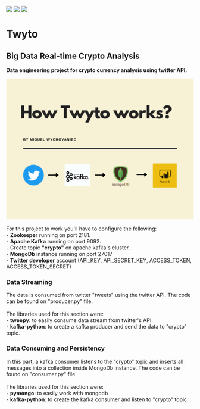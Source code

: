 ![](https://img.shields.io/badge/python-3.9.5-green)
![](https://img.shields.io/badge/zookeeper-3.7.0-green)
![](https://img.shields.io/badge/apache--kafka-2.4.1-green)
# Twyto
## Big Data Real-time Crypto Analysis
**Data engineering project for crypto currency analysis using twitter API.** <br />

![alt text](images/fluxograma.png)

For this project to work you'll have to configure the following: <br />
    - **Zookeeper** running on port 2181. <br />
    - **Apache Kafka** running on port 9092. <br />
    - Create topic **"crypto"** on apache kafka's cluster. <br />
    - **MongoDb** instance running on port 27017 <br />
    - **Twitter developer** account (API_KEY, API_SECRET_KEY, ACCESS_TOKEN, ACCESS_TOKEN_SECRET) <br />

### Data Streaming <br />

The data is consumed from twitter "tweets" using the twitter API. The code can be found on "producer.py" file. <br />
<br />
The libraries used for this section were: <br />
    - **tweepy**: to easily consume data stream from twitter's API. <br />
    - **kafka-python**: to create a kafka producer and send the data to "crypto" topic. <br />
    
### Data Consuming and Persistency <br />

In this part, a kafka consumer listens to the "crypto" topic and inserts all messages into a collection inside MongoDb instance. The code can be found on "consumer.py" file. <br />
<br />
The libraries used for this section were: <br />
    - **pymongo**: to easily work with mongodb <br />
    - **kafka-python**: to create the kafka consumer and listen to "crypto" topic. <br />
